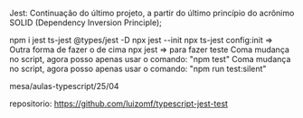 Jest: Continuação do último projeto, a partir do último princípio do acrônimo SOLID (Dependency Inversion Principle);

npm i jest ts-jest @types/jest -D
npx jest --init
npx ts-jest config:init  => Outra forma de fazer o de cima
npx jest => para fazer teste
Coma  mudança no script, agora posso apenas usar o comando: "npm test"
Coma  mudança no script, agora posso apenas usar o comando: "npm run test:silent"



mesa/aulas-typescript/25/04

repositorio: https://github.com/luizomf/typescript-jest-test

